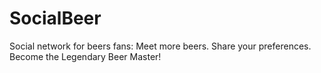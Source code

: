 # SocialBeer
Social network for beers fans: Meet more beers. Share your preferences. Become the Legendary Beer Master!
